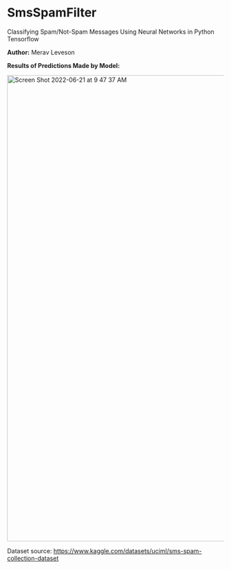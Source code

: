 # SmsSpamFilter
Classifying Spam/Not-Spam Messages Using Neural Networks in Python Tensorflow

**Author:** Merav Leveson

**Results of Predictions Made by Model:**

<img width="1085" alt="Screen Shot 2022-06-21 at 9 47 37 AM" src="https://user-images.githubusercontent.com/52141533/174854656-f4c6c584-dfbb-4822-8716-555d8fa6bb70.png">




Dataset source: https://www.kaggle.com/datasets/uciml/sms-spam-collection-dataset
